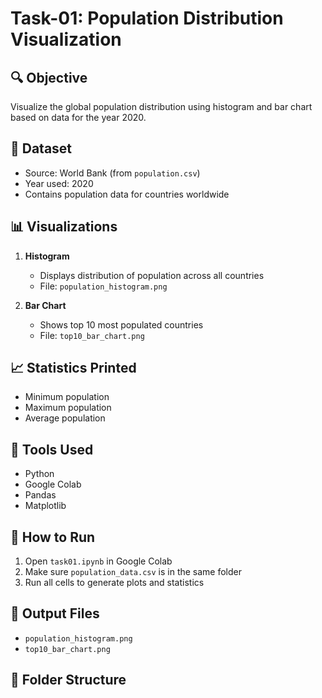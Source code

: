 # Task-01: Population Distribution Visualization

## 🔍 Objective
Visualize the global population distribution using histogram and bar chart based on data for the year 2020.

## 📁 Dataset
- Source: World Bank (from `population.csv`)
- Year used: 2020
- Contains population data for countries worldwide

## 📊 Visualizations
1. **Histogram**  
   - Displays distribution of population across all countries  
   - File: `population_histogram.png`

2. **Bar Chart**  
   - Shows top 10 most populated countries  
   - File: `top10_bar_chart.png`

## 📈 Statistics Printed
- Minimum population
- Maximum population
- Average population

## 🧰 Tools Used
- Python
- Google Colab
- Pandas
- Matplotlib

## 📎 How to Run
1. Open `task01.ipynb` in Google Colab 
2. Make sure `population_data.csv` is in the same folder
3. Run all cells to generate plots and statistics

## 📌 Output Files
- `population_histogram.png`
- `top10_bar_chart.png`

## 📂 Folder Structure
